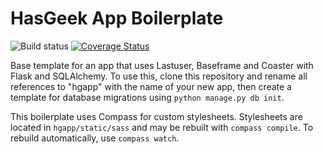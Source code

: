 HasGeek App Boilerplate
=======================

![Build status](https://secure.travis-ci.org/hasgeek/hgapp.svg)
[![Coverage Status](https://coveralls.io/repos/hasgeek/hgapp/badge.svg)](https://coveralls.io/r/hasgeek/hgapp)

Base template for an app that uses Lastuser, Baseframe and Coaster with Flask
and SQLAlchemy. To use this, clone this repository and rename all references
to "hgapp" with the name of your new app, then create a template for database
migrations using `python manage.py db init`.

This boilerplate uses Compass for custom stylesheets. Stylesheets are located
in `hgapp/static/sass` and may be rebuilt with `compass compile`. To rebuild
automatically, use `compass watch`.
